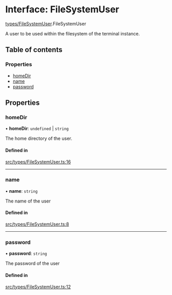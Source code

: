 # Interface: FileSystemUser

[types/FileSystemUser](../wiki/types.FileSystemUser).FileSystemUser

A user to be used within the filesystem of the terminal instance.

## Table of contents

### Properties

- [homeDir](../wiki/types.FileSystemUser.FileSystemUser#homedir)
- [name](../wiki/types.FileSystemUser.FileSystemUser#name)
- [password](../wiki/types.FileSystemUser.FileSystemUser#password)

## Properties

### homeDir

• **homeDir**: `undefined` \| `string`

The home directory of the user.

#### Defined in

[src/types/FileSystemUser.ts:16](https://github.com/LucEnden/unix-terminal-emulator/blob/6aefb78/src/types/FileSystemUser.ts#L16)

___

### name

• **name**: `string`

The name of the user

#### Defined in

[src/types/FileSystemUser.ts:8](https://github.com/LucEnden/unix-terminal-emulator/blob/6aefb78/src/types/FileSystemUser.ts#L8)

___

### password

• **password**: `string`

The password of the user

#### Defined in

[src/types/FileSystemUser.ts:12](https://github.com/LucEnden/unix-terminal-emulator/blob/6aefb78/src/types/FileSystemUser.ts#L12)
